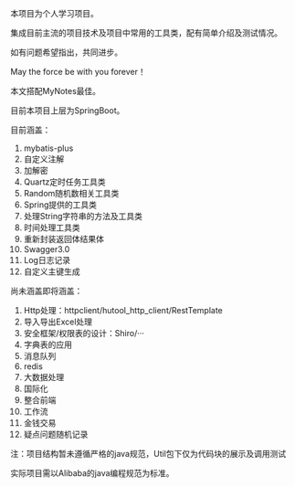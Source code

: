 本项目为个人学习项目。

集成目前主流的项目技术及项目中常用的工具类，配有简单介绍及测试情况。

如有问题希望指出，共同进步。

May the force be with you forever！

本文搭配MyNotes最佳。

目前本项目上层为SpringBoot。

目前涵盖：

1. mybatis-plus
2. 自定义注解
3. 加解密
4. Quartz定时任务工具类
5. Random随机数相关工具类
6. Spring提供的工具类
7. 处理String字符串的方法及工具类
8. 时间处理工具类
9. 重新封装返回体结果体
10. Swagger3.0
11. Log日志记录
12. 自定义主键生成

尚未涵盖即将涵盖：

1. Http处理：httpclient/hutool_http_client/RestTemplate
2. 导入导出Excel处理
3. 安全框架/权限表的设计：Shiro/···
4. 字典表的应用
5. 消息队列
6. redis
7. 大数据处理
8. 国际化
9. 整合前端
10. 工作流
11. 金钱交易
12. 疑点问题随机记录

注：项目结构暂未遵循严格的java规范，Util包下仅为代码块的展示及调用测试

实际项目需以Alibaba的java编程规范为标准。

